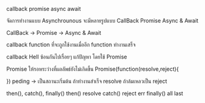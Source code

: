 callback
promise
async await


จัดการทำงานแบบ Asynchrounous จะมีหลายรูปแบบ
CallBack
Promise
Async & Await

CallBack -> Promise -> Async & Await

callback
function ที่จะถูกใช้งานเมื่ออีก function ทำงานเสร็จ

callback Hell
ซ้อนกันไปเรื่อยๆ แก้ปัญหา โดยใช้ Promise

Promise
ให้รอหระว่างที่ผลลัพธ์ยังไม่เกิดขึ้น
Promise(function(resolve,reject){

})
peding -> เป็นสถานะเริ่มต้น
ถ้าทำงานสำเร็จ resolve
ถ้าล้มเหลวเป็น reject

then(), catch(), finally()
then() resolve
catch() reject err
finally() all last